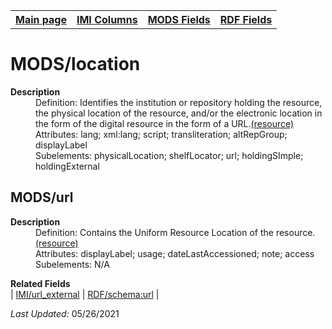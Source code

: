 <!DOCTYPE html>
<html>

<body>
<table style="width:100%">
  <tr>
    <th><a href="index.md">Main page</a></th>
	<th><a href="IMI.md">IMI Columns</a></th>
    <th><a href="MODS.md">MODS Fields</a></th>
    <th><a href="RDF.md">RDF Fields</a></th>
  </tr>
</table>



<h1>MODS/location</h1>
<dl>
  <dt><b>Description</b></dt>
  <dd>Definition: Identifies the institution or repository holding the resource, the physical location of the resource, and/or the electronic location in the form of the digital resource in the form of a URL.<a href="https://www.loc.gov/standards/mods/userguide/location.html">(resource)</a></dd>
  <dd>Attributes: lang; xml:lang; script; transliteration; altRepGroup; displayLabel</dd>
  <dd>Subelements: physicalLocation; shelfLocator; url; holdingSImple; holdingExternal</dd>
</dl>
<h2>MODS/url</h2>
<dl>
  <dt><b>Description</b></dt>
  <dd>Definition: Contains the Uniform Resource Location of the resource. <a href="https://www.loc.gov/standards/mods/userguide/location.html#url">(resource)</a></dd>
  <dd>Attributes: displayLabel; usage; dateLastAccessioned; note; access</dd>
  <dd>Subelements: N/A</dd>
</dl>
<dl>
	<dt><b>Related Fields</b></dt>
		| <a href="url.external.md">IMI/url_external</a> | <a href="rdf.schema.url.md">RDF/schema:url</a> |
</dl>
<p><i>Last Updated: </i>05/26/2021</p>
</body>
</html>